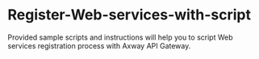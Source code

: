 # Register-Web-services-with-script
Provided sample scripts and instructions will help you to script Web services registration process with Axway API Gateway.
